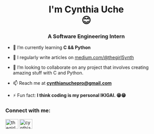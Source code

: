 
<h1 align="center">I'm Cynthia Uche <br> 😊</h1>
<h3 align="center">A Software Engineering Intern</h3>

- 🌱 I’m currently learning **C && Python**

- 📝 I regularly write articles on [medium.com/@thegirlSynth](medium.com/@thegirlSynth)

- 👯 I’m looking to collaborate on any project that involves creating amazing stuff with C and Python.

- 📫 Reach me at **cynthianuchepro@gmail.com**

- ⚡ Fun fact: **I think coding is my personal IKIGAI. 😁😁**

<h3 align="left">Connect with me:</h3>
<p align="left">
<a href="https://twitter.com/thegirlsynth" target="blank"><img align="center" src="https://raw.githubusercontent.com/rahuldkjain/github-profile-readme-generator/master/src/images/icons/Social/twitter.svg" alt="thegirlsynth" height="30" width="40" /></a>
<a href="https://www.youtube.com/c/cynthia uche" target="blank"><img align="center" src="https://raw.githubusercontent.com/rahuldkjain/github-profile-readme-generator/master/src/images/icons/Social/youtube.svg" alt="cynthia uche" height="30" width="40" /></a>
</p>

<!--
[![GitHub Streak](https://github-readme-streak-stats.herokuapp.com/?user=thegirlSynth&theme=dark)](https://git.io/streak-stats)


**thegirlSynth/thegirlSynth** is a ✨ _special_ ✨ repository because its `README.md` (this file) appears on your GitHub profile.

Here are some ideas to get you started:

- 🔭 I’m currently working on ...
- 🌱 I’m currently learning ...
- 👯 I’m looking to collaborate on ...
- 🤔 I’m looking for help with ...
- 💬 Ask me about ...
- 📫 How to reach me: ...
- 😄 Pronouns: ...
- ⚡ Fun fact: ...
-->
